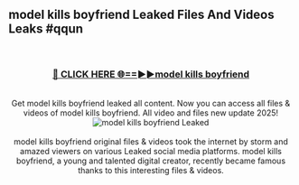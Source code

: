 ## model kills boyfriend Leaked Files And Videos Leaks #qqun
<br>
<div align="center">
<h3><a href="https://watchclip.my.id/model kills boyfriend" rel="nofollow">🔴 CLICK HERE 🌐==►►model kills boyfriend</a></h3>
<br>
Get model kills boyfriend leaked all content. Now you can access all files & videos of model kills boyfriend. All video and files new update 2025!
<br>
<a href="https://watchclip.my.id/model kills boyfriend" rel="nofollow" data-target="animated-image.originalLink"><img src="https://i.ibb.co.com/WyWwxjT/player-gif2.gif" alt="model kills boyfriend Leaked" style="max-width: 100%; display: inline-block;" data-target="animated-image.originalImage"></a>
<br><br>
model kills boyfriend original files & videos took the internet by storm and amazed viewers on various Leaked social media platforms. model kills boyfriend, a young and talented digital creator, recently became famous thanks to this interesting files & videos.
</div>
<br>